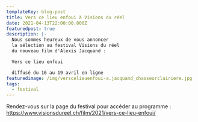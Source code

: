 ```yaml
---
templateKey: blog-post
title: Vers ce lieu enfoui à Visions du réel
date: 2021-04-13T22:00:00.000Z
featuredpost: true
description: |-
  Nous sommes heureux de vous annoncer
  la sélection au festival Visions du réel
  du nouveau film d'Alexis Jacquand :

  Vers ce lieu enfoui

  diffusé du 16 au 19 avril en ligne
featuredimage: /img/verscelieuenfoui-a.jacquand_chasseurclairiere.jpg
tags:
  - festival
---
```

Rendez-vous sur la page du festival pour accéder au programme : <https://www.visionsdureel.ch/film/2021/vers-ce-lieu-enfoui/>